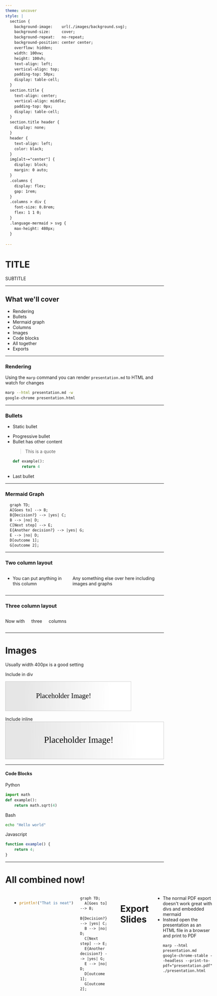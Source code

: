 ```yaml
---
theme: uncover
style: |
  section {
    background-image:    url(./images/background.svg);
    background-size:     cover;
    background-repeat:   no-repeat;
    background-position: center center;
    overflow: hidden;
    width: 100vw;
    height: 100vh;
    text-align: left;
    vertical-align: top;
    padding-top: 50px;
    display: table-cell;
  }
  section.title {
    text-align: center;
    vertical-align: middle;
    padding-top: 0px;
    display: table-cell;
  }
  section.title header {
    display: none;
  }
  header {
    text-align: left;
    color: black;
  }
  img[alt~="center"] {
    display: block;
    margin: 0 auto;
  }
  .columns {
    display: flex;
    gap: 1rem;
  }
  .columns > div {
    font-size: 0.8rem;
    flex: 1 1 0;
  }
  .language-mermaid > svg {
    max-height: 480px;
  }

---
```


<!-- header: TITLE -->
<!-- _class: title -->

# TITLE

SUBTITLE

---

<!-- header: Example > Overview -->

## What we'll cover
- Rendering
- Bullets
- Mermaid graph
- Columns
- Images
- Code blocks
- All together
- Exports

---

### Rendering
Using the `marp` command you can render `presentation.md` to HTML and watch for changes
```bash
marp --html presentation.md -w
google-chrome presentation.html
```

---

<!-- header: Example > Bullets -->
### Bullets
- Static bullet
* Progressive bullet
* Bullet has other content
  > This is a quote
  ```python
  def example():
      return 4
  ```
* Last bullet


---

<!-- header: Example > Mermaid Graph -->

### Mermaid Graph

```mermaid
  graph TD;
  A[Goes to] --> B;
  B{Decision?} --> |yes| C;
  B --> |no| D;
  C[Next step] --> E;
  E{Another decision?} --> |yes| G;
  E --> |no| D;
  D[outcome 1];
  G[outcome 2];
```

---

<!-- header: Example > Columns -->

### Two column layout

<div class=columns>
<div>

- You can put anything in this column

</div>
<div>

Any something else over here including images and graphs

</div>
</div>

---

### Three column layout

<div class=columns>
<div>

Now with

</div>
<div>

three

</div>
<div>

columns

</div>
</div>

---

<!-- header: Example > Images -->

# Images
Usually width 400px is a good setting

Include in div
<div>
    <img width="400px" src=./images/example.svg/>
</div>

Include inline
![width:400px center](./images/example.svg)

---

<!-- header: Example > Code Blocks -->

#### Code Blocks
Python
```python
import math
def example():
    return math.sqrt(4)
```

Bash
```bash
echo "Hello world"
```

Javascript
```javascript
function example() {
    return 4;
}
```

---

<!-- header: Example > Together! -->

# All combined now!

<div class=columns>
<div>
    <img width="400px" src=./images/example.svg/>

</div>

*
  ```rust
  println!("That is neat")
  ```

<div>

```mermaid
graph TD;
  A[Goes to] --> B;
  B{Decision?} --> |yes| C;
  B --> |no| D;
  C[Next step] --> E;
  E{Another decision?} --> |yes| G;
  E --> |no| D;
  D[outcome 1];
  G[outcome 2];
```

</div>

---

<!-- header: Example > Exporting -->

# Export Slides
* The normal PDF export doesn't work great with divs and embedded mermaid
* Instead open the presentation as an HTML file in a browser and print to PDF
  ```
  marp --html presentation.md
  google-chrome-stable --headless --print-to-pdf="presentation.pdf" ./presentation.html
  ```

---

<!-- Mermaid text overflow bug
https://github.com/mermaid-js/mermaid/issues/5252 -->

<script type="module">
  import mermaid from 'https://cdn.jsdelivr.net/npm/mermaid@10/dist/mermaid.esm.min.mjs';
  mermaid.initialize({ startOnLoad: true });

  function fixFonts(id) {
    let el = document.getElementById(id);
    let renderedHeight = el.getBoundingClientRect().height;
    let guessedHeight = el.getBBox().height;
    let renderedWidth = el.getBoundingClientRect().width;
    let guessedWidth = el.getBBox().width;
    let ratio = Math.max(renderedHeight / guessedHeight, renderedWidth / guessedWidth);
    el.style.setProperty("font-size", (ratio * 11) + "pt");
  }

  await mermaid.run({
    querySelector: '.language-mermaid',
    postRenderCallback: fixFonts
  });
</script>
